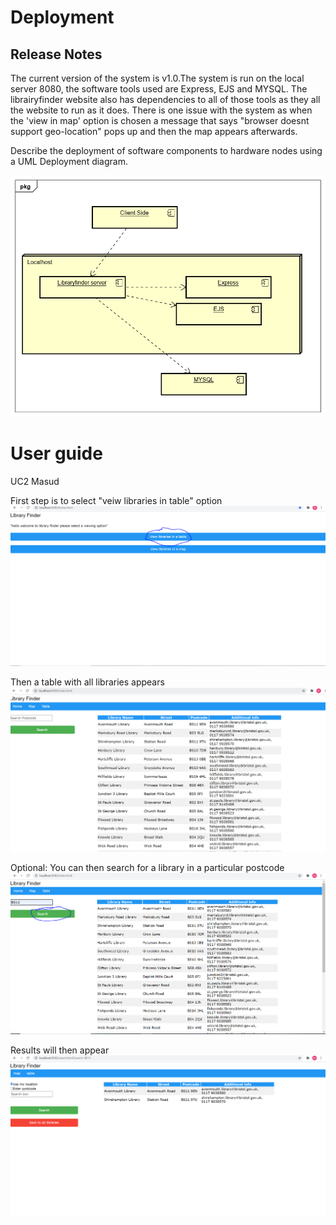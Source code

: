 # Deployment

## Release Notes

The current version of the system is v1.0.The system is run on the local server 8080, the software tools used are Express, EJS and MYSQL. The librairyfinder website also has dependencies to all of those tools as they all the website to run as it does. There is one issue with the system as when the 'view in map' option is chosen a message that says "browser doesnt support geo-location" pops up and then the map appears afterwards.

Describe the deployment of software components to hardware nodes using a UML Deployment diagram.

![Insert Deployment diagram here](images/deployment.png)

# User guide
UC2 Masud

First step is to select "veiw libraries in table" option 
![Step 1 ](images/uc2step1.PNG)

Then a table with all libraries appears
![Step 2 ](images/UC2step2.PNG)

Optional: You can then search for a library in a particular postcode 
![Step 3](images/UC2step3.PNG)

Results will then appear
![Step 4](images/UC2step4.PNG)

